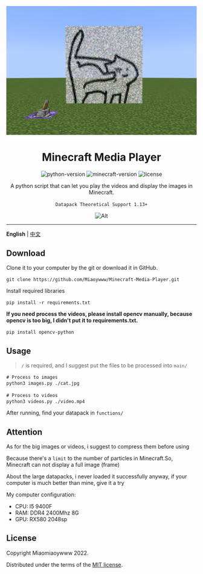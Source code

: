 <div align="center">

![Alt](exp.png "exp")

# Minecraft Media Player

![python-version](https://img.shields.io/badge/Python-3.6%2B-red)
![minecraft-version](https://img.shields.io/badge/Minecraft-1.13%2B-red)
![license](https://img.shields.io/github/license/Miaoywww/Minecraft-Media-Player)

A python script that can let you play the videos and display the images in Minecraft.

`Datapack Theoretical Support 1.13+`

![Alt](https://repobeats.axiom.co/api/embed/20e7170bc0d93a9fa80fe0bde4d738e56e480ee2.svg "Repobeats analytics image")

*** 

</div>

**English** | [中文](https://github.com/Miaoywww/Minecraft-Media-Player/blob/main/README_cn.md)

## Download

Clone it to your computer by the git or download it in GitHub.

``` 
git clone https://github.com/Miaoywww/Minecraft-Media-Player.git
```

Install required libraries

```
pip install -r requirements.txt
```

**If you need process the videos, please install opencv manually, because opencv is too big, I didn't put it to
requirements.txt.**

```
pip install opencv-python
```

## Usage

> `/` is required, and I suggest put the files to be processed into `main/`

```
# Process to images
python3 images.py ./cat.jpg

# Process to videos
python3 videos.py ./video.mp4
```

After running, find your datapack in `functions/`

## Attention

As for the big images or videos, i suggest to compress them before using

Because there's a `limit` to the number of particles in Minecraft.So, Minecraft can not display a full image (frame)

About the large datapacks, i never loaded it successfully anyway, if your computer is much better than mine, give it a try

My computer configuration:

+ CPU: I5 9400F
+ RAM: DDR4 2400Mhz 8G
+ GPU: RX580 2048sp

## License

Copyright Miaomiaoywww 2022.

Distributed under the terms of the [MIT license](https://github.com/Miaoywww/Minecraft-Media-Player/blob/main/LICENSE).
